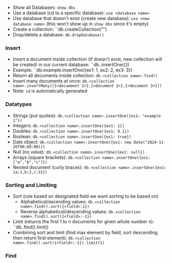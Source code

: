 - Show all Databases: ``show dbs``
- Use a database (cd to a specific database): ``use <database name>``
- Use database that doesn't exist (create new database): ``use <new database name>`` (this won't show up in ``show dbs`` since it's empty)
- Create a collection: ``db.createCollection("<collection name>")
- Drop/delete a database: ``db.dropDatabase()``

### Insert
- Insert a document inside collection (if doesn't exist, new collection will be created) in our current database: ``db.<collection name>.insertOne({<field value pairs separated by comma>}) 
- Example: ``db.example.insertOne({ex1: 1, ex2: 2, ex3: 3})
- Return all documents inside collection: ``db.<collection name>.find()``
- Insert many documents at once: ``db.<collection name>.insertMany([{<docuement 1>},{<document 2>},{<document 3>}])``
- Note: ``id`` is automatically generated

### Datatypes
 - Strings (put quotes): ``db.<collection name>.insertOne({ex1: "example 1"})``
 - Integers: ``db.<collection name>.insertOne({ex1: 1})``
 - Doubles: ``db.<collection name>.insertOne({ex1: 0.1})``
 - Boolean: ``db.<collection name>.insertOne({ex1: true})``
 - Date object: ``db.<collection name>.insertOne({ex1: new Date("2024-11-26T00:00:00)})``
 - Null (no value): ``db.<collection name>.insertOne({ex1: null})``
 - Arrays (square brackets): ``db.<collection name>.insertOne({ex1: ["a","b","c"]})``
 - Nested document (curly braces): ``db.<collection name>.insertOne({ex1: {a:1,b:2,c:3}})``

### Sorting and Limiting
- Sort (rule based on designated field we want sorting to be based on)
	- Alphabetical/ascending values: ``db.<collection name>.find().sort({<field>:1})``
	- Reverse alphabetical/descending values: ``db.<collection name>.find().sort({<field>:-1})``
- Limit (returns the first 1 to n documents for given whole number n): ``db.<collection name>.find().limit(<n>)
- Combining sort and limit (find max element by field, sort descending then return first element): ``db.<collection name>.find().sort({<field>:-1}).limit(1)``

### Find
